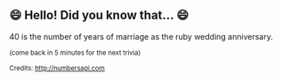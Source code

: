 ## :smile: Hello! Did you know that... :smile:
40 is the number of years of marriage as the ruby wedding anniversary.

<sup>(come back in 5 minutes for the next trivia)</sup>


<sup>Credits: http://numbersapi.com</sup>
